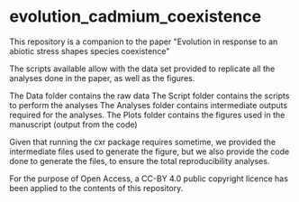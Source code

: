 # evolution_cadmium_coexistence
This repository is a companion to the paper "Evolution in response to an abiotic stress shapes species coexistence" 

The scripts available allow with the data set provided to replicate all the analyses done in the paper, as well as the figures.

The Data folder contains the raw data
The Script folder contains the scripts to perform the analyses
The Analyses folder contains intermediate outputs required for the analyses.
The Plots folder contains the figures used in the manuscript (output from the code)

Given that running the cxr package requires sometime, we provided the intermediate files used to generate the figure, but we also provide the code done to generate the files, to ensure the total reproducibility analyses.

For the purpose of Open Access, a CC-BY 4.0 public copyright licence has been applied to the contents of this repository.
